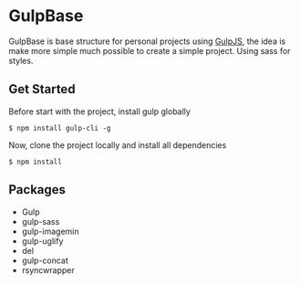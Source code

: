 # GulpBase
GulpBase is base structure for personal projects using [GulpJS](http://gulpjs.com), the idea is make more simple much possible to create a simple project. Using sass for styles.

## Get Started
Before start with the project, install gulp globally
```
$ npm install gulp-cli -g
```

Now, clone the project locally and install all dependencies
```
$ npm install
```
## Packages
 - Gulp
 - gulp-sass
 - gulp-imagemin
 - gulp-uglify
 - del
 - gulp-concat
 - rsyncwrapper
